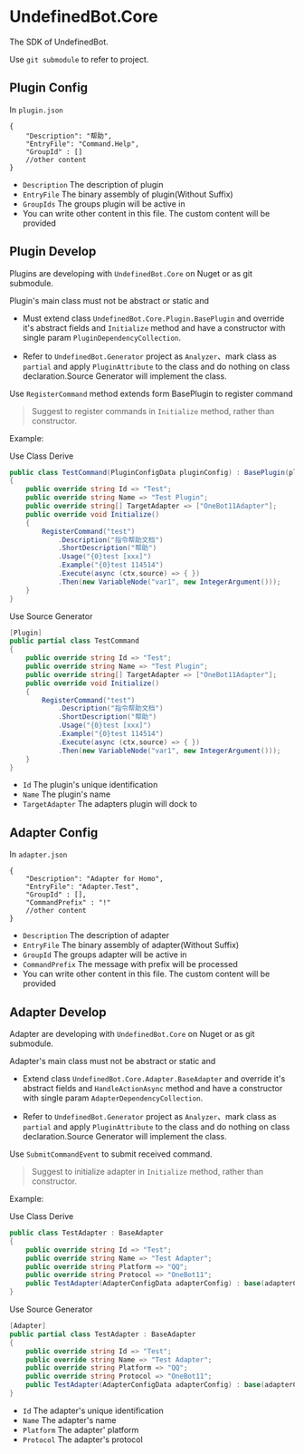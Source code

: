 ﻿# UndefinedBot.Core

The SDK of UndefinedBot.

Use `git submodule` to refer to project.

## Plugin Config

In `plugin.json`

```json5
{
    "Description": "帮助",
    "EntryFile": "Command.Help",
    "GroupId" : []
    //other content
}
```

- `Description` The description of plugin
- `EntryFile` The binary assembly of plugin(Without Suffix)
- `GroupIds` The groups plugin will be active in
- You can write other content in this file. The custom content will be provided

## Plugin Develop

Plugins are developing with `UndefinedBot.Core` on Nuget or as git submodule.

Plugin's main class must not be abstract or static and

- Must extend class `UndefinedBot.Core.Plugin.BasePlugin` and
  override it's abstract fields and `Initialize` method and have a constructor with single param `PluginDependencyCollection`.

- Refer to `UndefinedBot.Generator` project as `Analyzer`、mark class as `partial` and apply `PluginAttribute` to the class and do nothing on class declaration.Source Generator will implement the class.

Use `RegisterCommand` method extends form BasePlugin to register command

> Suggest to register commands in `Initialize` method, rather than constructor.

Example:

Use Class Derive

```csharp
public class TestCommand(PluginConfigData pluginConfig) : BasePlugin(pluginConfig)
{
    public override string Id => "Test";
    public override string Name => "Test Plugin";
    public override string[] TargetAdapter => ["OneBot11Adapter"];
    public override void Initialize()
    {
        RegisterCommand("test")
            .Description("指令帮助文档")
            .ShortDescription("帮助")
            .Usage("{0}test [xxx]")
            .Example("{0}test 114514")
            .Execute(async (ctx,source) => { })
            .Then(new VariableNode("var1", new IntegerArgument()));
    }
}
```

Use Source Generator

```csharp
[Plugin]
public partial class TestCommand
{
    public override string Id => "Test";
    public override string Name => "Test Plugin";
    public override string[] TargetAdapter => ["OneBot11Adapter"];
    public override void Initialize()
    {
        RegisterCommand("test")
            .Description("指令帮助文档")
            .ShortDescription("帮助")
            .Usage("{0}test [xxx]")
            .Example("{0}test 114514")
            .Execute(async (ctx,source) => { })
            .Then(new VariableNode("var1", new IntegerArgument()));
    }
}
```

- `Id` The plugin's unique identification
- `Name` The plugin's name
- `TargetAdapter` The adapters plugin will dock to

## Adapter Config

In `adapter.json`

```json5
{
    "Description": "Adapter for Homo",
    "EntryFile": "Adapter.Test",
    "GroupId" : [],
    "CommandPrefix" : "!"
    //other content
}
```

- `Description` The description of adapter
- `EntryFile` The binary assembly of adapter(Without Suffix)
- `GroupId` The groups adapter will be active in
- `CommandPrefix` The message with prefix will be processed
- You can write other content in this file. The custom content will be provided

## Adapter Develop

Adapter are developing with `UndefinedBot.Core` on Nuget or as git submodule.

Adapter's main class must not be abstract or static and

- Extend class `UndefinedBot.Core.Adapter.BaseAdapter` and
  override it's abstract fields and `HandleActionAsync` method and have a constructor with single param `AdapterDependencyCollection`.

- Refer to `UndefinedBot.Generator` project as `Analyzer`、mark class as `partial` and apply `PluginAttribute` to the class and do nothing on class declaration.Source Generator will implement the class.

Use `SubmitCommandEvent` to submit received command.

> Suggest to initialize adapter in `Initialize` method, rather than constructor.


Example:

Use Class Derive

```csharp
public class TestAdapter : BaseAdapter
{
    public override string Id => "Test";
    public override string Name => "Test Adapter";
    public override string Platform => "QQ";
    public override string Protocol => "OneBot11";
    public TestAdapter(AdapterConfigData adapterConfig) : base(adapterConfig)
}
```

Use Source Generator

```csharp
[Adapter]
public partial class TestAdapter : BaseAdapter
{
    public override string Id => "Test";
    public override string Name => "Test Adapter";
    public override string Platform => "QQ";
    public override string Protocol => "OneBot11";
    public TestAdapter(AdapterConfigData adapterConfig) : base(adapterConfig)
}
```

- `Id` The adapter's unique identification
- `Name` The adapter's name
- `Platform` The adapter' platform
- `Protocol` The adapter's protocol
